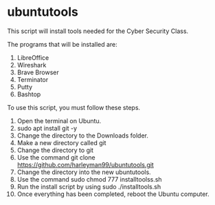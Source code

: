 # ubuntutools
This script will install tools needed for the Cyber Security Class.

The programs that will be installed are:
1. LibreOffice
2. Wireshark
3. Brave Browser
4. Terminator
5. Putty
6. Bashtop

To use this script, you must follow these steps.

1. Open the terminal on Ubuntu.
2. sudo apt install git -y
3. Change the directory to the Downloads folder.
4. Make a new directory called git
5. Change the directory to git
6. Use the command git clone https://github.com/harleyman99/ubuntutools.git
7. Change the directory into the new ubuntutools.
8. Use the command sudo chmod 777 installtoolss.sh
9. Run the install script by using sudo ./installtools.sh
10. Once everything has been completed, reboot the Ubuntu computer.
